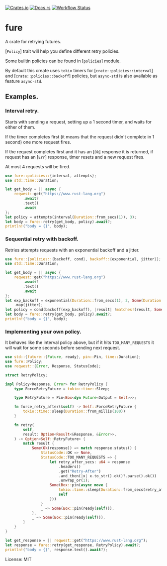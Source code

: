 [![Crates.io](https://img.shields.io/crates/v/fure.svg)](https://crates.io/crates/fure)
[![Docs.rs](https://img.shields.io/docsrs/fure.svg)](https://docs.rs/fure)
[![Workflow Status](https://github.com/Leonqn/fure/workflows/CI/badge.svg)](https://github.com/Leonqn/fure/actions?query=workflow%3A%22CI%22)

# fure

A crate for retrying futures.

[`Policy`] trait will help you define different retry policies.

Some builtin policies can be found in [`policies`] module.

By default this create uses `tokio` timers for [`crate::policies::interval`] and [`crate::policies::backoff`] policies,
but `async-std` is also available as feature `async-std`.
## Examples.
### Interval retry.
Starts with sending a request, setting up a 1 second timer, and waits for either of them.

If the timer completes first (it means that the request didn't complete in 1 second) one more request fires.

If the request completes first and it has an [`Ok`] response it is returned, if request has an [`Err`] response, timer resets and a new request fires.

At most 4 requests will be fired.
```rust
use fure::policies::{interval, attempts};
use std::time::Duration;

let get_body = || async {
    reqwest::get("https://www.rust-lang.org")
        .await?
        .text()
        .await
};
let policy = attempts(interval(Duration::from_secs(1)), 3);
let body = fure::retry(get_body, policy).await?;
println!("body = {}", body);
```
### Sequential retry with backoff.
Retries attempts requests with an exponential backoff and a jitter.
```rust
use fure::{policies::{backoff, cond}, backoff::{exponential, jitter}};
use std::time::Duration;

let get_body = || async {
    reqwest::get("https://www.rust-lang.org")
        .await?
        .text()
        .await
};
let exp_backoff = exponential(Duration::from_secs(1), 2, Some(Duration::from_secs(10)))
    .map(jitter);
let policy = cond(backoff(exp_backoff), |result| !matches!(result, Some(Ok(_))));
let body = fure::retry(get_body, policy).await?;
println!("body = {}", body);
```
### Implementing your own policy.
It behaves like the interval policy above, but if it hits `TOO_MANY_REQUESTS` it will wait for some seconds before sending next request.
```rust
use std::{future::{Future, ready}, pin::Pin, time::Duration};
use fure::Policy;
use reqwest::{Error, Response, StatusCode};

struct RetryPolicy;

impl Policy<Response, Error> for RetryPolicy {
    type ForceRetryFuture = tokio::time::Sleep;

    type RetryFuture = Pin<Box<dyn Future<Output = Self>>>;

    fn force_retry_after(&self) -> Self::ForceRetryFuture {
        tokio::time::sleep(Duration::from_millis(100))
    }

    fn retry(
        self,
        result: Option<Result<&Response, &Error>>,
    ) -> Option<Self::RetryFuture> {
        match result {
            Some(Ok(response)) => match response.status() {
                StatusCode::OK => None,
                StatusCode::TOO_MANY_REQUESTS => {
                    let retry_after_secs: u64 = response
                        .headers()
                        .get("Retry-After")
                        .and_then(|x| x.to_str().ok()?.parse().ok())
                        .unwrap_or(1);
                    Some(Box::pin(async move {
                        tokio::time::sleep(Duration::from_secs(retry_after_secs)).await;
                        self
                    }))
                }
                _ => Some(Box::pin(ready(self))),
            },
            _ => Some(Box::pin(ready(self))),
        }
    }
}

let get_response = || reqwest::get("https://www.rust-lang.org");
let response = fure::retry(get_response, RetryPolicy).await?;
println!("body = {}", response.text().await?);
```

License: MIT
